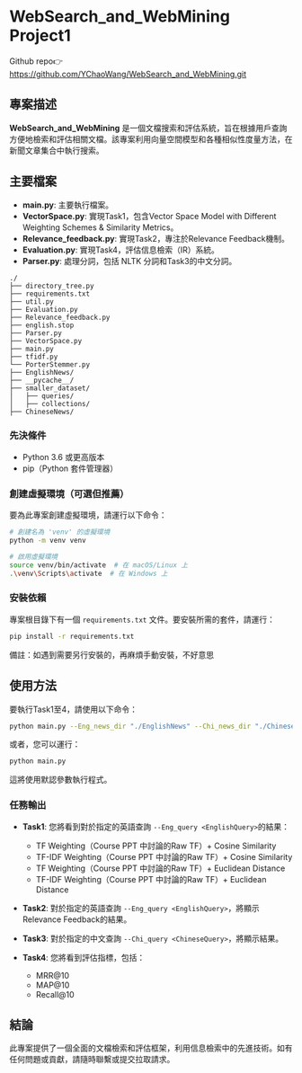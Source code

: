 # WebSearch_and_WebMining Project1
Github repo👉<https://github.com/YChaoWang/WebSearch_and_WebMining.git>

## 專案描述
**WebSearch_and_WebMining** 是一個文檔搜索和評估系統，旨在根據用戶查詢方便地檢索和評估相關文檔。該專案利用向量空間模型和各種相似性度量方法，在新聞文章集合中執行搜索。

## 主要檔案
- **main.py**: 主要執行檔案。
- **VectorSpace.py**: 實現Task1，包含Vector Space Model with Different Weighting Schemes & Similarity Metrics。
- **Relevance_feedback.py**: 實現Task2，專注於Relevance Feedback機制。
- **Evaluation.py**: 實現Task4，評估信息檢索（IR）系統。
- **Parser.py**: 處理分詞，包括 NLTK 分詞和Task3的中文分詞。
```
./
├── directory_tree.py
├── requirements.txt
├── util.py
├── Evaluation.py
├── Relevance_feedback.py
├── english.stop
├── Parser.py
├── VectorSpace.py
├── main.py
├── tfidf.py
└── PorterStemmer.py
├── EnglishNews/
├── __pycache__/
├── smaller_dataset/
│   ├── queries/
│   ├── collections/
├── ChineseNews/
```

### 先決條件
- Python 3.6 或更高版本
- pip（Python 套件管理器）

### 創建虛擬環境（可選但推薦）
要為此專案創建虛擬環境，請運行以下命令：

```bash
# 創建名為 'venv' 的虛擬環境
python -m venv venv

# 啟用虛擬環境
source venv/bin/activate  # 在 macOS/Linux 上
.\venv\Scripts\activate  # 在 Windows 上
````


### 安裝依賴
專案根目錄下有一個 `requirements.txt` 文件。要安裝所需的套件，請運行：

````bash
pip install -r requirements.txt
````
備註：如遇到需要另行安裝的，再麻煩手動安裝，不好意思


## 使用方法
要執行Task1至4，請使用以下命令：

````bash
python main.py --Eng_news_dir "./EnglishNews" --Chi_news_dir "./ChineseNews" --Eng_query "Typhoon Taiwan war" --Chi_query "資安 遊戲" --base_path "./smaller_dataset"
````


或者，您可以運行：

````bash
python main.py
````


這將使用默認參數執行程式。

### 任務輸出
- **Task1**: 您將看到對於指定的英語查詢 `--Eng_query <EnglishQuery>`的結果：
  - TF Weighting（Course PPT 中討論的Raw TF）+ Cosine Similarity
  - TF-IDF Weighting（Course PPT 中討論的Raw TF）+ Cosine Similarity
  - TF Weighting（Course PPT 中討論的Raw TF）+ Euclidean Distance
  - TF-IDF Weighting（Course PPT 中討論的Raw TF）+ Euclidean Distance

- **Task2**: 對於指定的英語查詢 `--Eng_query <EnglishQuery>`，將顯示Relevance Feedback的結果。

- **Task3**: 對於指定的中文查詢 `--Chi_query <ChineseQuery>`，將顯示結果。

- **Task4**: 您將看到評估指標，包括：
  - MRR@10
  - MAP@10
  - Recall@10

## 結論
此專案提供了一個全面的文檔檢索和評估框架，利用信息檢索中的先進技術。如有任何問題或貢獻，請隨時聯繫或提交拉取請求。
